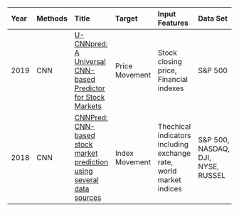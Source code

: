 Year|Methods|Title|Target|Input Features|Data Set|Time Span|Evaluation|
|:--|:------|:----|:-----|:-------------|:-------|:--------|:---------|
2019 |CNN |[U-CNNpred: A Universal CNN-based Predictor for Stock Markets](https://arxiv.org/abs/1911.12540) |Price Movement |Stock closing price, Financial indexes |S&P 500 |2010 - 2017 |Macro-Averaged-F- Measure \n
2018 |CNN |[CNNPred: CNN-based stock market prediction using several data sources](https://arxiv.org/abs/1810.08923) |Index Movement |Thechical indicators including exchange rate, world market indices |S&P 500, NASDAQ, DJI, NYSE, RUSSEL |2010 - 2017 |Acc, Macro-Averaged-F-Measure \n
